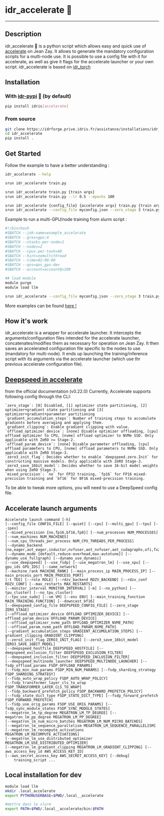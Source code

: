 # idr_accelerate 🚀
---
## Description

idr_accelerate 🚀 is a python script which allows easy and quick use of [accelerate](https://huggingface.co/docs/accelerate/index) on Jean Zay.
It allows to generate the mandatory configuration scripts for a multi-node use.
It is possible to use a config file with it for accelerate, as well as give it flags for the accelerate launcher or your own script.
idr_accelerate is based on [idr_torch](https://idrforge.prive.idris.fr/assistance/outils/idr_torch)


## Installation
### With [idr-pypi](https://idrforge.prive.idris.fr/assistance/outils/idr_pypi) 🐍 (by default)
```bash
pip install idris[accelerate]
```
### From source
```bash
git clone https://idrforge.prive.idris.fr/assistance/installations/idr_accelerate.git
cd idr_accelerate
pip install .
```

## Get Started
Follow the example to have a better understanding :
```bash
idr_accelerate --help

srun idr_accelerate train.py

srun idr_accelerate train.py {train args}
srun idr_accelerate train.py --lr 0.5 --epochs 100

srun idr_accelerate {config_file} {accelerate args} train.py {train args}
srun idr_accelerate --config_file myconfig.json --zero_stage 3 train.py --lr 0.5

```

Example to run a multi-GPU/node training from slurm script :
```bash
#!/bin/bash
#SBATCH --job-name=example_accelerate
#SBATCH --gres=gpu:4
#SBATCH --ntasks-per-node=1
#SBATCH --nodes=2
#SBATCH --cpus-per-task=40
#SBATCH --hint=nomultithread
#SBATCH --time=02:00:00
#SBATCH --qos=qos_gpu-dev
#SBATCH --account=account@v100

## load module
module purge
module load llm

srun idr_accelerate --config_file myconfig.json --zero_stage 3 train.py --lr 0.5
```

More examples can be found [here !](https://idrforge.prive.idris.fr/assistance/installations/idr_accelerate/examples)

## How it's work

idr_accelerate is a wrapper for accelerate launcher.
It intercepts the arguments/configuration files intended for the accelerate launcher, concatenates/modifies them as necessary for operation on Jean Zay. It then saves an accelerated configuration file specific to the nodes to use (mandatory for multi-node).
It ends up launching the training/inference script with its arguments via the accelerate launcher (which use thr previous accelerate configuration file).


## [Deepspeed in accelerate](https://huggingface.co/docs/accelerate/usage_guides/deepspeed) 

from the official documentation (v0.22.0)
Currently, Accelerate supports following config through the CLI:
```
`zero_stage`: [0] Disabled, [1] optimizer state partitioning, [2] optimizer+gradient state partitioning and [3] optimizer+gradient+parameter partitioning
`gradient_accumulation_steps`: Number of training steps to accumulate gradients before averaging and applying them.
`gradient_clipping`: Enable gradient clipping with value.
`offload_optimizer_device`: [none] Disable optimizer offloading, [cpu] offload optimizer to CPU, [nvme] offload optimizer to NVMe SSD. Only applicable with ZeRO >= Stage-2.
`offload_param_device`: [none] Disable parameter offloading, [cpu] offload parameters to CPU, [nvme] offload parameters to NVMe SSD. Only applicable with ZeRO Stage-3.
`zero3_init_flag`: Decides whether to enable `deepspeed.zero.Init` for constructing massive models. Only applicable with ZeRO Stage-3.
`zero3_save_16bit_model`: Decides whether to save 16-bit model weights when using ZeRO Stage-3.
`mixed_precision`: `no` for FP32 training, `fp16` for FP16 mixed-precision training and `bf16` for BF16 mixed-precision training. 
```

To be able to tweak more options, you will need to use a DeepSpeed config file.


## Accelerate launch arguments
```
Accelerate launch command [-h] 
[--config_file CONFIG_FILE] [--quiet] [--cpu] [--multi_gpu] [--tpu] [--ipex]
[--mixed_precision {no,fp16,bf16,fp8}] [--num_processes NUM_PROCESSES] [--num_machines NUM_MACHINES]
[--num_cpu_threads_per_process NUM_CPU_THREADS_PER_PROCESS]
[--dynamo_backend {no,eager,aot_eager,inductor,nvfuser,aot_nvfuser,aot_cudagraphs,ofi,fx2trt,onnxrt,ipex}]
[--dynamo_mode {default,reduce-overhead,max-autotune}] [--dynamo_use_fullgraph] [--dynamo_use_dynamic]
[--use_deepspeed] [--use_fsdp] [--use_megatron_lm] [--use_xpu] [--gpu_ids GPU_IDS] [--same_network]
[--machine_rank MACHINE_RANK] [--main_process_ip MAIN_PROCESS_IP] [--main_process_port MAIN_PROCESS_PORT]
[-t TEE] [--role ROLE] [--rdzv_backend RDZV_BACKEND] [--rdzv_conf RDZV_CONF] [--max_restarts MAX_RESTARTS]
[--monitor_interval MONITOR_INTERVAL] [-m] [--no_python] [--tpu_cluster] [--no_tpu_cluster]
[--tpu_use_sudo] [--vm VM] [--env ENV] [--main_training_function MAIN_TRAINING_FUNCTION] [--downcast_bf16]
[--deepspeed_config_file DEEPSPEED_CONFIG_FILE] [--zero_stage ZERO_STAGE]
[--offload_optimizer_device OFFLOAD_OPTIMIZER_DEVICE] [--offload_param_device OFFLOAD_PARAM_DEVICE]
[--offload_optimizer_nvme_path OFFLOAD_OPTIMIZER_NVME_PATH]
[--offload_param_nvme_path OFFLOAD_PARAM_NVME_PATH]
[--gradient_accumulation_steps GRADIENT_ACCUMULATION_STEPS] [--gradient_clipping GRADIENT_CLIPPING]
[--zero3_init_flag ZERO3_INIT_FLAG] [--zero3_save_16bit_model ZERO3_SAVE_16BIT_MODEL]
[--deepspeed_hostfile DEEPSPEED_HOSTFILE] [--deepspeed_exclusion_filter DEEPSPEED_EXCLUSION_FILTER]
[--deepspeed_inclusion_filter DEEPSPEED_INCLUSION_FILTER]
[--deepspeed_multinode_launcher DEEPSPEED_MULTINODE_LAUNCHER] [--fsdp_offload_params FSDP_OFFLOAD_PARAMS]
[--fsdp_min_num_params FSDP_MIN_NUM_PARAMS] [--fsdp_sharding_strategy FSDP_SHARDING_STRATEGY]
[--fsdp_auto_wrap_policy FSDP_AUTO_WRAP_POLICY]
[--fsdp_transformer_layer_cls_to_wrap FSDP_TRANSFORMER_LAYER_CLS_TO_WRAP]
[--fsdp_backward_prefetch_policy FSDP_BACKWARD_PREFETCH_POLICY]
[--fsdp_state_dict_type FSDP_STATE_DICT_TYPE] [--fsdp_forward_prefetch FSDP_FORWARD_PREFETCH]
[--fsdp_use_orig_params FSDP_USE_ORIG_PARAMS] [--fsdp_sync_module_states FSDP_SYNC_MODULE_STATES]
[--megatron_lm_tp_degree MEGATRON_LM_TP_DEGREE] [--megatron_lm_pp_degree MEGATRON_LM_PP_DEGREE]
[--megatron_lm_num_micro_batches MEGATRON_LM_NUM_MICRO_BATCHES]
[--megatron_lm_sequence_parallelism MEGATRON_LM_SEQUENCE_PARALLELISM]
[--megatron_lm_recompute_activations MEGATRON_LM_RECOMPUTE_ACTIVATIONS]
[--megatron_lm_use_distributed_optimizer MEGATRON_LM_USE_DISTRIBUTED_OPTIMIZER]
[--megatron_lm_gradient_clipping MEGATRON_LM_GRADIENT_CLIPPING] [--aws_access_key_id AWS_ACCESS_KEY_ID]
[--aws_secret_access_key AWS_SECRET_ACCESS_KEY] [--debug]
    training_script ...
```




## Local installation for dev

```bash
module load llm
mkdir .local_accelerate
export PYTHONUSERBASE=$PWD/.local__accelerate

#mettre dans le slurm
export PATH=$PWD/.local__accelerate/bin:$PATH

```